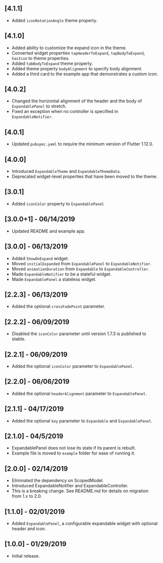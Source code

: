 ## [4.1.1]

* Added `iconRotationAngle` theme property.

## [4.1.0]

* Added ability to customize the expand icon in the theme.
* Converted widget properties `tapHeaderToExpand`, `tapBodyToExpand`, `hasIcon` to theme properties.
* Added `tabBodyToExpand` theme property.
* Added theme property `bodyAlignment` to specify body alignment.
* Added a third card to the example app that demonstrates a custom icon.

## [4.0.2]

* Changed the horizontal alignment of the header and the body of `ExpandablePanel` to stretch.
* Fixed an exception when no controller is specified in `ExpandableNotifier`.

## [4.0.1]

* Updated `pubspec.yaml` to require the minimum version of Flutter  1.12.0.

## [4.0.0]

* Introduced `ExpandableTheme` and `ExpandableThemeData`. 
* Deprecated widget-level properties that have been moved to the theme.

## [3.0.1]

* Added `iconColor` property to `ExpandablePanel`

## [3.0.0+1] - 06/14/2019

* Updated README and example app.

## [3.0.0] - 06/13/2019

* Added `ShowOnExpand` widget.
* Moved `initialExpanded` from `ExpandablePanel` to `ExpandableNotifier`.
* Moved `animationDuration` from `Expandable` to `ExpandableController`.
* Made `ExpandableNotifier` to be a stateful widget.
* Made `ExpandablePanel` a stateless widget.

## [2.2.3] - 06/13/2019

* Added the optional `crossFadePoint` parameter.

## [2.2.2] - 06/09/2019

* Disabled the `iconColor` parameter until version 1.7.3 is published to stable.

## [2.2.1] - 06/09/2019

* Added the optional `iconColor` parameter to `ExpandablePanel`.

## [2.2.0] - 06/06/2019

* Added the optional `headerAlignment` parameter to `ExpandablePanel`.

## [2.1.1] - 04/17/2019

* Added the optional `key` parameter to `Expandable` and `ExpandablePanel`.

## [2.1.0] - 04/5/2019

* ExpandablePanel does not lose its state if its parent is rebuilt.
* Example file is moved to `example` folder for ease of running it.

## [2.0.0] - 02/14/2019

* Eliminated the dependency on ScopedModel.
* Introduced ExpandableNotifier and ExpandableController.
* This is a breaking change. See README.md for details on migration from 1.x to 2.0.

## [1.1.0] - 02/01/2019

* Added `ExpandablePanel`, a configurable expandable widget with optional header and icon. 

## [1.0.0] - 01/29/2019

* Initial release.
